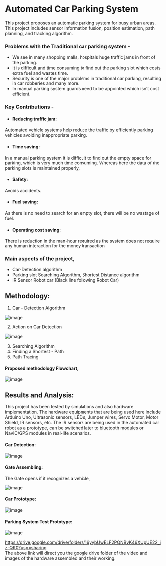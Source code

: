 # Automated Car Parking System
This project proposes an automatic parking system for busy urban areas. This project includes sensor information fusion, position estimation, path planning, and tracking algorithm.

### Problems with the Traditional car parking system -
* We see in many shopping malls, hospitals huge traffic jams in front of the parking.
* It is difficult and time consuming to find out the parking slot which costs extra fuel and wastes time.
* Security is one of the major problems in traditional car parking, resulting in car robberies and many more.
* In manual parking system guards need to be appointed which isn’t cost efficient.

### Key Contributions -
* #### Reducing traffic jam: 
Automated vehicle systems help reduce the traffic by efficiently parking vehicles avoiding inappropriate parking.
* #### Time saving: 
In a manual parking system it is difficult to find out the empty space for parking, which is very much time consuming. Whereas here the data of the parking slots is maintained properly,
* #### Safety: 
Avoids accidents.
* #### Fuel saving: 
As there is no need to search for an empty slot, there will be no wastage of fuel.
* #### Operating cost saving: 
There is reduction in the man-hour required as the system does not require any human interaction for the money transaction

### Main aspects of the project,
* Car-Detection algorithm
* Parking slot Searching Algorithm, Shortest Distance algorithm
* IR Sensor Robot car (Black line following Robot Car)

## Methodology:

1. Car - Detection Algorithm

![image](/images/Car_detection_flowchart.jpg)

2. Action on Car Detection

![image](/images/Tinkercad_Simulation.jpg)

3. Searching Algorithm
4. Finding a Shortest - Path
5. Path Tracing

#### Proposed methodology Flowchart,

![image](/images/flowchart.jpg)

## Results and Analysis:
This project has been tested by simulations and also hardware implementation. 
The hardware equipments that are being used here include Arduino Uno, Ultrasonic sensors, LED’s, Jumper wires, Servo Motor, Motor Shield, IR sensors, etc. The IR sensors are being used in the automated car robot as a prototype, can be switched later to bluetooth modules or NavIC/GPS modules in real-life scenarios.
#### Car Detection:

![image](/images/Car_detection.jpg )

#### Gate Assembling:
The Gate opens if it recognizes a vehicle,

![image](/images/Gate_open_close.jpg)

#### Car Prototype:

![image](/images/Car.jpg)

#### Parking System Test Prototype:

![image](/images/Parking_System.jpg )

https://drive.google.com/drive/folders/16yybUwELF2PQNBvK46XUpUE22_iz-QK0?usp=sharing <br>
The above link will direct you the google drive folder of the video and images of the hardware assembled and their working.
